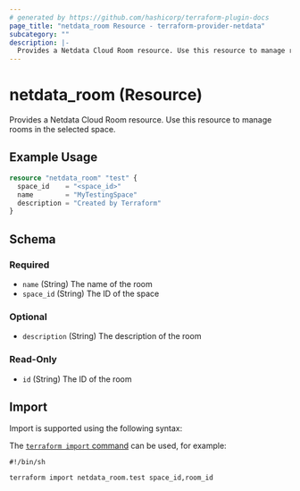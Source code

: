 ```yaml
---
# generated by https://github.com/hashicorp/terraform-plugin-docs
page_title: "netdata_room Resource - terraform-provider-netdata"
subcategory: ""
description: |-
  Provides a Netdata Cloud Room resource. Use this resource to manage rooms in the selected space.
---
```


# netdata_room (Resource)

Provides a Netdata Cloud Room resource. Use this resource to manage rooms in the selected space.

## Example Usage

```terraform
resource "netdata_room" "test" {
  space_id    = "<space_id>"
  name        = "MyTestingSpace"
  description = "Created by Terraform"
}
```

<!-- schema generated by tfplugindocs -->
## Schema

### Required

- `name` (String) The name of the room
- `space_id` (String) The ID of the space

### Optional

- `description` (String) The description of the room

### Read-Only

- `id` (String) The ID of the room

## Import

Import is supported using the following syntax:

The [`terraform import` command](https://developer.hashicorp.com/terraform/cli/commands/import) can be used, for example:

```shell
#!/bin/sh

terraform import netdata_room.test space_id,room_id
```
